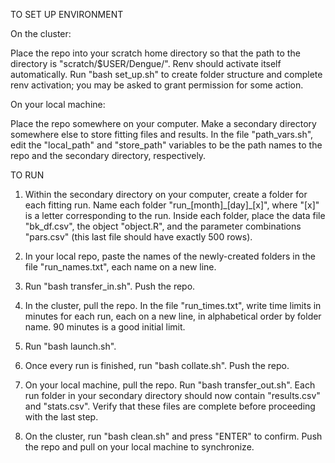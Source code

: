TO SET UP ENVIRONMENT

On the cluster:

Place the repo into your scratch home directory so that the path to the directory is "scratch/$USER/Dengue/". Renv should activate itself automatically. Run "bash set_up.sh" to create folder structure and complete renv activation; you may be asked to grant permission for some action.

On your local machine:

Place the repo somewhere on your computer. Make a secondary directory somewhere else to store fitting files and results. In the file "path_vars.sh", edit the "local_path" and "store_path" variables to be the path names to the repo and the secondary directory, respectively.

TO RUN

1. Within the secondary directory on your computer, create a folder for each fitting run. Name each folder "run_[month]\_[day]\_[x]", where "[x]" is a letter corresponding to the run. Inside each folder, place the data file "bk_df.csv", the object "object.R", and the parameter combinations "pars.csv" (this last file should have exactly 500 rows).

2. In your local repo, paste the names of the newly-created folders in the file "run_names.txt", each name on a new line.

3. Run "bash transfer_in.sh". Push the repo.

4. In the cluster, pull the repo. In the file "run_times.txt", write time limits in minutes for each run, each on a new line, in alphabetical order by folder name. 90 minutes is a good initial limit.

5. Run "bash launch.sh".

6. Once every run is finished, run "bash collate.sh". Push the repo.

7. On your local machine, pull the repo. Run "bash transfer_out.sh". Each run folder in your secondary directory should now contain "results.csv" and "stats.csv". Verify that these files are complete before proceeding with the last step.

8. On the cluster, run "bash clean.sh" and press "ENTER" to confirm. Push the repo and pull on your local machine to synchronize.
